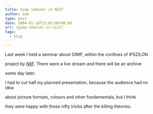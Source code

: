 ```yaml
---
title: Gimp seminar in NIIF
author: Sam
type: post
date: 2004-01-16T12:02:00+00:00
url: /gimp-seminar-in-niif/
tags:
  - blog

---
```

Last week I held a seminar about GIMP, within the confines of IPSZILON
  
project by [NIIF][1]. There were a live stream and there will be an archive
  
some day later.

I had to cut half my planned presentation, because the audience had no idea
  
about picture formats, colours and other fundamentals, but I think
  
they were happy with those nifty tricks after the killing theories.


 [1]: http://web.archive.org/web/20070203233240/http://www.niif.hu:80/index.en.php